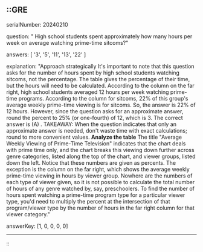 ::GRE
---

serialNumber: 20240210

question: " High school students spent approximately how many hours per week on average watching prime-time sitcoms?"

answers: [
  '3',
  '5',
  '11',
  '13',
  '22'
]

explanation: "Approach strategically It's important to note that this question asks for the number of hours spent by high school students watching sitcoms, not the percentage. The table gives the percentage of their time, but the hours will need to be calculated. According to the column on the far right, high school students averaged 12 hours per week watching prime-time programs. According to the column for sitcoms, 22% of this group's average weekly prime-time viewing is for sitcoms. So, the answer is 22% of 12 hours. However, since the question asks for an approximate answer, round the percent to 25% (or one-fourth) of 12, which is 3. The correct answer is (A) . TAKEAWAY: When the question indicates that only an approximate answer is needed, don't waste time with exact calculations; round to more convenient values. <strong>Analyze the table</strong> The title \"Average Weekly Viewing of Prime-Time Television\" indicates that the chart deals with prime time only, and the chart breaks this viewing down further across genre categories, listed along the top of the chart, and viewer groups, listed down the left. Notice that these numbers are given as percents. The exception is the column on the far right, which shows the average weekly prime-time viewing in hours by viewer group. Nowhere are the numbers of each type of viewer given, so it is not possible to calculate the total number of hours of any genre watched by, say, preschoolers. To find the number of hours spent watching a prime-time program type for a particular viewer type, you'd need to multiply the percent at the intersection of that program/viewer type by the number of hours in the far right column for that viewer category."

answerKey: [1, 0, 0, 0, 0]

---
::